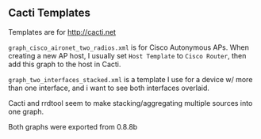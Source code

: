 ## Cacti Templates
Templates are for http://cacti.net

`graph_cisco_aironet_two_radios.xml` is for Cisco Autonymous APs.  When creating a new AP host, I usually set `Host Template` to `Cisco Router`, then add this graph to the host in Cacti.

`graph_two_interfaces_stacked.xml` is a template I use for a device w/ more than one interface, and i want to see both interfaces overlaid.

Cacti and rrdtool seem to make stacking/aggregating multiple sources into one graph.

Both graphs were exported from 0.8.8b
